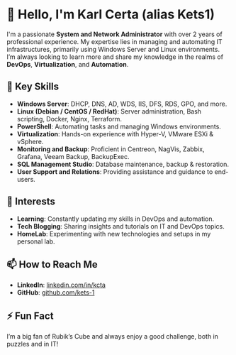 # 👋 Hello, I'm Karl Certa (alias Kets1)

I'm a passionate **System and Network Administrator** with over 2 years of professional experience. My expertise lies in managing and automating IT infrastructures, primarily using Windows Server and Linux environments. I’m always looking to learn more and share my knowledge in the realms of **DevOps**, **Virtualization**, and **Automation**.

## 🌟 Key Skills
- **Windows Server**: DHCP, DNS, AD, WDS, IIS, DFS, RDS, GPO, and more.
- **Linux (Debian / CentOS / RedHat)**: Server administration, Bash scripting, Docker, Nginx, Terraform.
- **PowerShell**: Automating tasks and managing Windows environments.
- **Virtualization**: Hands-on experience with Hyper-V, VMware ESXi & vSphere.
- **Monitoring and Backup**: Proficient in Centreon, NagVis, Zabbix, Grafana, Veeam Backup, BackupExec.
- **SQL Management Studio**: Database maintenance, backup & restoration.
- **User Support and Relations**: Providing assistance and guidance to end-users.

## 🎯 Interests
- **Learning**: Constantly updating my skills in DevOps and automation.
- **Tech Blogging**: Sharing insights and tutorials on IT and DevOps topics.
- **HomeLab**: Experimenting with new technologies and setups in my personal lab.

## 📫 How to Reach Me
- **LinkedIn**: [linkedin.com/in/kcta](https://www.linkedin.com/in/kcta)
- **GitHub**: [github.com/kets-1](https://github.com/kets-1)

## ⚡ Fun Fact
I’m a big fan of Rubik’s Cube and always enjoy a good challenge, both in puzzles and in IT!


<!---
kets-1/kets-1 is a ✨ special ✨ repository because its `README.md` (this file) appears on your GitHub profile.
You can click the Preview link to take a look at your changes.
--->
